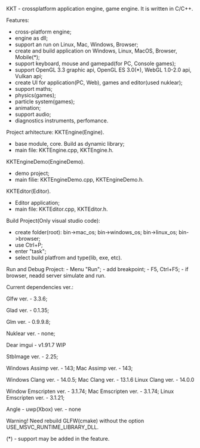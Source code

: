
KKT - crossplatform application engine, game engine.
It is written in C/C++.

Features:
 - cross-platform engine;
 - engine as dll;
 - support an run on Linux, Mac, Windows, Browser; 
 - create and build application on Windows, Linux, MacOS, Browser, Mobile(*);  
 - support keyboard, mouse and gamepad(for PC, Console games);
 - support OpenGL 3.3 graphic api, OpenGL ES 3.0(*), WebGL 1.0-2.0 api, Vulkan api;
 - create UI for application(PC, Web), games and editor(used nuklear);
 - support maths;
 - physics(games);
 - particle system(games);
 - animation;
 - support audio;
 - diagnostics instruments, perfomance.


Project arhitecture:
 KKTEngine(Engine).
 - base module, core. Build as dynamic library;
 - main file: KKTEngine.cpp, KKTEngine.h.

 KKTEngineDemo(EngineDemo).
 - demo project;
 - main filie: KKTEngineDemo.cpp, KKTEngineDemo.h.

 KKTEditor(Editor).
 - Editor application;
 - main file: KKTEditor.cpp, KKTEditor.h.

Build Project(Only visual studio code):
 - create folder(root): 
    bin->mac_os;
    bin->windows_os;
    bin->linux_os;
    bin->browser;
 - use Ctrl+P;
 - enter "task";
 - select build platfrom and type(lib, exe, etc).
 
 Run and Debug Project:
    - Menu "Run";
    - add breakpoint;
    - F5, Ctrl+F5;
    - if browser, neadd server simulate and run.

Current dependencies ver.:

   Glfw ver. -  3.3.6;

   Glad ver. - 0.1.35;

   Glm ver. -  0.9.9.8;

   Nuklear ver. - none;

   Dear imgui - v1.91.7 WIP

   StbImage ver. - 2.25;

   Windows Assimp ver. - 143;
   Mac Assimp ver. - 143;

   Windows Clang ver. - 14.0.5;
   Mac Clang ver. - 13.1.6
   Linux Clang ver. - 14.0.0

   Window Emscripten ver. - 3.1.74;
   Mac Emscripten ver. - 3.1.74;
   Linux Emscripten ver. - 3.1.21;

   Angle - uwp(Xbox) ver. - none

Warning! Need rebuild GLFW(cmake) without the option USE_MSVC_RUNTIME_LIBRARY_DLL.

(*) - support may be added in the feature.